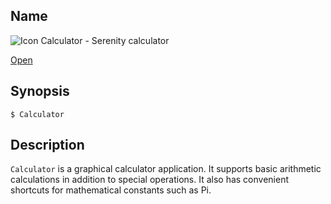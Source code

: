 ## Name

![Icon](/res/icons/16x16/app-calculator.png) Calculator - Serenity calculator

[Open](launch:///bin/Calculator)

## Synopsis

```**sh
$ Calculator
```

## Description

`Calculator` is a graphical calculator application. It supports basic arithmetic calculations in addition to special operations. It also has convenient shortcuts for mathematical constants such as Pi.
